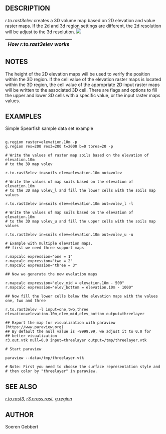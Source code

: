 
## DESCRIPTION

*r.to.rast3elev* creates a 3D volume map based on 2D elevation and value raster maps.
If the 2d and 3d region settings are different,
the 2d resolution will be adjust to the 3d resolution.
![](r.to.rast3elev.png)

| *How r.to.rast3elev works* |
| --- |

## NOTES

The height of the 2D elevation maps will be used to verify the position
within the 3D region. If the cell value of the elevation raster maps is located within the 3D region, the
cell value of the appropriate 2D input raster maps will be written to the associated 3D cell.
There are flags and options to fill the upper and lower 3D cells with a specific value, or the
input raster maps values.

## EXAMPLES

Simple Spearfish sample data set example

```

g.region raster=elevation.10m -p
g.region res=200 res3=200 t=2000 b=0 tbres=20 -p

# Write the values of raster map soils based on the elevation of elevation.10m
# to the 3D map volev

r.to.rast3elev in=soils elev=elevation.10m out=volev

# Write the values of map soils based on the elevation of elevation.10m
# to the 3D map volev_l and fill the lower cells with the soils map values

r.to.rast3elev in=soils elev=elevation.10m out=volev_l -l

# Write the values of map soils based on the elevation of elevation.10m
# to the 3D map volev_u and fill the upper cells with the soils map values

r.to.rast3elev in=soils elev=elevation.10m out=volev_u -u

# Example with multiple elevation maps.
## first we need three support maps

r.mapcalc expression="one = 1"
r.mapcalc expression="two = 2"
r.mapcalc expression="three = 3"

## Now we generate the new evelation maps

r.mapcalc expression="elev_mid = elevation.10m - 500"
r.mapcalc expression="elev_bottom = elevation.10m - 1000"

## Now fill the lower cells below the elevation maps with the values one, two and three

r.to.rast3elev -l input=one,two,three elevation=elevation.10m,elev_mid,elev_bottom output=threelayer

## Export the map for visualization with paraview (https://www.paraview.org)
## By default the null value is -9999.99, we adjust it to 0.0 for
## better visualization
r3.out.vtk null=0.0 input=threelayer output=/tmp/threelayer.vtk

# Start paraview

paraview --data=/tmp/threelayer.vtk

# Note: First you need to choose the surface representation style and
# then color by "threelayer" in paraview.

```

## SEE ALSO

*[r.to.rast3](r.to.rast3.html),
[r3.cross.rast](r3.cross.rast.html),
[g.region](g.region.html)*

## AUTHOR

Soeren Gebbert
